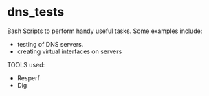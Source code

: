 # dns_tests
Bash Scripts to perform handy useful tasks. Some examples include:

-   testing of DNS servers.
-   creating virtual interfaces on servers

TOOLS used:

- Resperf
- Dig
